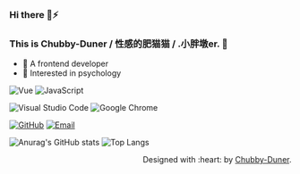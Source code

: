 <!--
**Chubby-Duner/Chubby-Duner** is a ✨ _special_ ✨ repository because its `README.md` (this file) appears on your GitHub profile.

Here are some ideas to get you started:

- 🔭 I’m currently working on ...
- 🌱 I’m currently learning ...
- 👯 I’m looking to collaborate on ...
- 🤔 I’m looking for help with ...
- 💬 Ask me about ...
- 📫 How to reach me: ...
- 😄 Pronouns: ...
- ⚡ Fun fact: ...
-->

<!-- <img align="right" src="https://github-readme-stats.vercel.app/api?username=Aiqizai&show_icons=true&icon_color=CE1D2D&text_color=718096&bg_color=ffffff&hide_title=true" /> -->
### Hi there 👋⚡
### This is Chubby-Duner / 性感的肥猫猫 / .小胖墩er. 🌱

- :hammer: A frontend developer
- :orange_book: Interested in psychology

![Vue](https://img.shields.io/badge/Vue-4FC08D?style=flat-square&logo=vue.js&logoColor=fff)
![JavaScript](https://img.shields.io/badge/JavaScript-343434?style=flat-square&logo=JavaScript&logoColor=F7DF1E)

![Visual Studio Code](https://img.shields.io/badge/Visual%20Studio%20Code-007ACC?style=flat-square&logo=Visual-Studio-Code&logoColor=fff)
![Google Chrome](https://img.shields.io/badge/Google%20Chrome-4285F4?style=flat-square&logo=Google-Chrome&logoColor=fff)

[![GitHub](https://img.shields.io/badge/Chubby-Duner-181717?style=flat-square&logo=Github&logoColor=fff)](https://github.com/Chubby-Duner)
[![Email](https://img.shields.io/badge/chubbyduner@163.com-D14836?style=flat-square&logo=Gmail&logoColor=fff)](mailto:chubbyduner@163.com)

![Anurag's GitHub stats](https://github-readme-stats.vercel.app/api?username=Chubby-Duner&show_icons=true&theme=cobalt)
![Top Langs](https://github-readme-stats.vercel.app/api/top-langs/?username=Chubby-Duner&layout=compact)

<!-- <p align="center"> 
  Visitor count<br>
  <img src="https://profile-counter.glitch.me/Chubby-Duner/count.svg" />
</p> -->

<p align="right">
    Designed with :heart: by <a href="https://github.com/Chubby-Duner" target="_blank">Chubby-Duner</a>.
</p>
